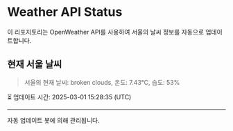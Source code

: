 
# Weather API Status

이 리포지토리는 OpenWeather API를 사용하여 서울의 날씨 정보를 자동으로 업데이트합니다.

## 현재 서울 날씨
> 서울의 현재 날씨: broken clouds, 온도: 7.43°C, 습도: 53%

⏳ 업데이트 시간: 2025-03-01 15:28:35 (UTC)

---
자동 업데이트 봇에 의해 관리됩니다.
